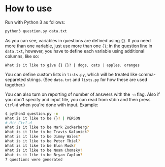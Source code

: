 # How to use

Run with Python 3 as follows:

```bash
python3 question.py data.txt
```

As you can see, variables in questions are defined using `{}`. If you
need more than one variable, just use more than one `{}`; in the
question line in `data.txt`, however, you have to define each variable
using additional columns, like so:

```
What is it like to give {} {}? | dogs, cats | apples, oranges
```

You can define custom lists in `lists.py`, which will be treated like
comma-separeted strings. (See `data.txt` and `lists.py` for how these
are used together.)

You can also turn on reporting of number of answers with the `-n` flag.
Also if you don't specify and input file, you can read from stdin and
then press `Ctrl`-`d` when you're done with input.  Example:

```bash
$ python3 question.py -n
What is it like to be {}? | PERSON
# Hit Ctrl-d
What is it like to be Mark Zuckerberg?
What is it like to be Travis Kalanick?
What is it like to be Jimmy Wales?
What is it like to be Peter Thiel?
What is it like to be Elon Musk?
What is it like to be Noam Chomsky?
What is it like to be Bryan Caplan?
7 questions were generated
```
